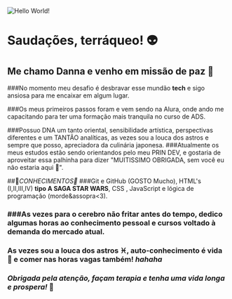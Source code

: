 ![Hello World!](https://media.giphy.com/media/KfBbmcllklLRdwO0Ep/giphy.gif)
# Saudações, terráqueo! :alien:
## Me chamo Danna e venho em missão de paz :vulcan_salute:
###No momento meu desafio é desbravar esse mundão **tech** e sigo ansiosa para me encaixar em algum lugar.

###Os meus primeiros passos foram e vem sendo na Alura, onde ando me capacitando para ter uma formação mais tranquila no curso de ADS.

###Possuo DNA um tanto oriental, sensibilidade artística, perspectivas diferentes e um TANTÃO analíticas, as vezes sou a louca dos astros e sempre que posso, apreciadora da culinária japonesa.
###Atualmente os meus estudos estão sendo orientandos pelo meu PRIN DEV, e gostaria de aproveitar essa palhinha para dizer "MUITISSIMO OBRIGADA, sem você eu não estaria aqui 💙".
  
##🌟*CONHECIMENTOS🌟* 
###Git e GitHub (GOSTO Mucho), HTML's (I,II,III,IV) **tipo A SAGA STAR WARS**, CSS , JavaScript e lógica de programação (morde&assopra<3). <h3>
  
###As vezes para o cerebro não fritar antes do tempo, dedico algumas horas ao conhecimento pessoal e cursos voltado à demanda do mercado atual. <h3>
  
###  
  
                                                                                                                                         
                                                                                                                                         
  
  
 
### As vezes sou a louca dos astros ♓, auto-conhecimento é vida 🌟 e comer nas horas vagas também! *hahaha* <h3>  

### *Obrigada pela atenção, façam terapia e tenha uma vida longa e prospera!* 🖖 <h3>
